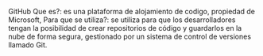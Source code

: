 GitHub
Que es?:  es una plataforma de alojamiento de codigo, propiedad de Microsoft, 
Para que se utiliza?: se utiliza para que los desarrolladores tengan la posibilidad de crear repositorios de código y guardarlos en la nube de forma segura, gestionado por un sistema de control de versiones llamado Git.

